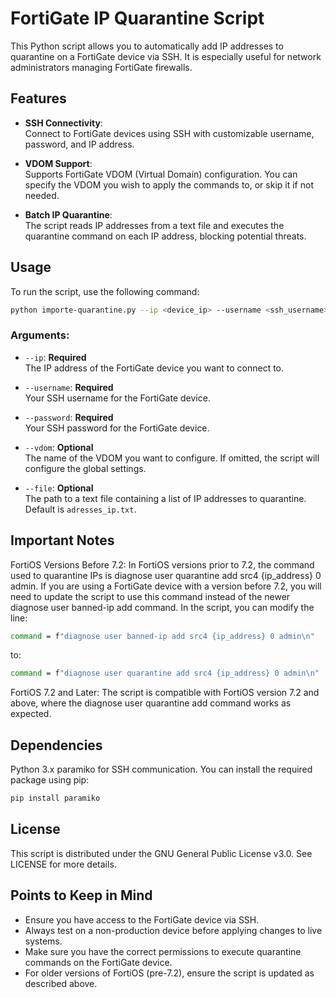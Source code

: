 # FortiGate IP Quarantine Script

This Python script allows you to automatically add IP addresses to quarantine on a FortiGate device via SSH. It is especially useful for network administrators managing FortiGate firewalls.

## Features

- **SSH Connectivity**:  
  Connect to FortiGate devices using SSH with customizable username, password, and IP address.
  
- **VDOM Support**:  
  Supports FortiGate VDOM (Virtual Domain) configuration. You can specify the VDOM you wish to apply the commands to, or skip it if not needed.

- **Batch IP Quarantine**:  
  The script reads IP addresses from a text file and executes the quarantine command on each IP address, blocking potential threats.

## Usage

To run the script, use the following command:
```bash
python importe-quarantine.py --ip <device_ip> --username <ssh_username> --password <ssh_password> --vdom <vdom_name> --file <ip_file.txt>
```
### Arguments:

- `--ip`: **Required**  
  The IP address of the FortiGate device you want to connect to.

- `--username`: **Required**  
  Your SSH username for the FortiGate device.

- `--password`: **Required**  
  Your SSH password for the FortiGate device.

- `--vdom`: **Optional**  
  The name of the VDOM you want to configure. If omitted, the script will configure the global settings.

- `--file`: **Optional**  
  The path to a text file containing a list of IP addresses to quarantine. Default is `adresses_ip.txt`.

  
## Important Notes

FortiOS Versions Before 7.2:
In FortiOS versions prior to 7.2, the command used to quarantine IPs is diagnose user quarantine add src4 {ip_address} 0 admin. If you are using a FortiGate device with a version before 7.2, you will need to update the script to use this command instead of the newer diagnose user banned-ip add command.
In the script, you can modify the line:
```bash
command = f"diagnose user banned-ip add src4 {ip_address} 0 admin\n"
```
to:
```bash
command = f"diagnose user quarantine add src4 {ip_address} 0 admin\n"
```
FortiOS 7.2 and Later:
The script is compatible with FortiOS version 7.2 and above, where the diagnose user quarantine add command works as expected.

## Dependencies

Python 3.x
paramiko for SSH communication.
You can install the required package using pip:
```bash
pip install paramiko
```
## License

This script is distributed under the GNU General Public License v3.0.
See LICENSE for more details.

## Points to Keep in Mind
- Ensure you have access to the FortiGate device via SSH.
- Always test on a non-production device before applying changes to live systems.
- Make sure you have the correct permissions to execute quarantine commands on the FortiGate device.
- For older versions of FortiOS (pre-7.2), ensure the script is updated as described above.
